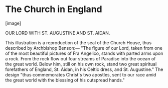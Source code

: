 # The Church in England

[image]

OUR LORD WITH ST. AUGUSTINE AND ST. AIDAN.

This illustration is a reproduction of the seal of the Church House, thus described by Archbishop Benson:— "The figure of our Lord, taken from one of the most beautiful pictures of Fra Angelico, stands with parted arms upon a rock. From the rock flow out four streams of Paradise into the ocean of the great world. Below him, still on his own rock, stand two great spiritual forefathers of England, St. Aidan, in his Celtic dress, and St. Augustine." The design "thus commemorates Christ's two apostles, sent to our race amid the great world with the blessing of his outspread hands."
